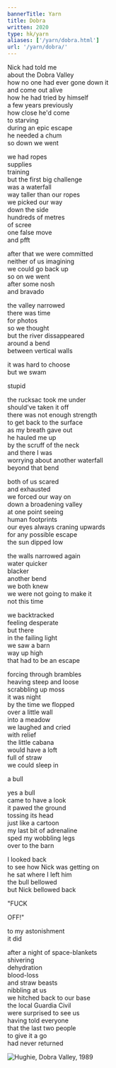 ```yaml
---
bannerTitle: Yarn
title: Dobra
written: 2020
type: hk/yarn
aliases: ['/yarn/dobra.html']
url: '/yarn/dobra/'
---
```


Nick had told me  
about the Dobra Valley  
how no one had ever gone down it  
and come out alive  
how he had tried by himself  
a few years previously  
how close he'd come  
to starving  
during an epic escape  
he needed a chum  
so down we went


we had ropes  
supplies  
training  
but the first big challenge  
was a waterfall  
way taller than our ropes  
we picked our way  
down the side  
hundreds of metres  
of scree  
one false move  
and pfft  


after that we were committed  
neither of us imagining  
we could go back up  
so on we went  
after some nosh  
and bravado  


the valley narrowed  
there was time  
for photos  
so we thought  
but the river dissappeared  
around a bend  
between vertical walls  


it was hard to choose  
but we swam  


stupid


the rucksac took me under  
should've taken it off  
there was not enough strength  
to get back to the surface  
as my breath  gave out  
he hauled me up  
by the scruff of the neck  
and there I was  
worrying about another waterfall  
beyond that bend  


both of us scared  
and exhausted  
we forced our way on  
down a broadening valley  
at one point seeing  
human footprints  
our eyes always craning upwards  
for any possible escape  
the sun dipped low  
  

the walls narrowed again  
water quicker  
blacker  
another bend  
we both knew  
we were not going to make it  
not this time  


we backtracked  
feeling desperate  
but there  
in the failing light  
we saw a barn  
way up high  
that had to be an escape  


forcing through brambles  
heaving steep and loose  
scrabbling up moss  
it was night  
by the time we flopped  
over a little wall  
into a meadow  
we laughed and cried  
with relief  
the little cabana  
would have a loft  
full of straw  
we could sleep in  


a bull


yes a bull  
came to have a look  
it pawed the ground  
tossing its head  
just like a cartoon  
my last bit of adrenaline  
sped my wobbling legs  
over to the barn  


I looked back  
to see how Nick was getting on  
he sat where I left him  
the bull bellowed  
but Nick bellowed back  


"FUCK


OFF!"  


to my astonishment  
it did


after a night of space-blankets  
shivering  
dehydration  
blood-loss  
and straw beasts  
nibbling at us  
we hitched back to our base  
the local Guardia Civil  
were surprised to see us  
having told everyone  
that the last two people  
to give it a go  
had never returned  

![Hughie, Dobra Valley, 1989](/images/bio/h_dobra.jpg "Hughie, Dobra Valley 1989")
